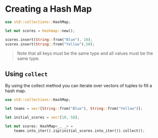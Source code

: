 # Creating a Hash Map

```rust
use std::collections::HashMap;

let mut scores = Hashmap::new();

scores.insert(String::from("Blue"), 10);
scores.insert(String::from("Yellow"),50);
```
> Note that all keys must be the same type and all values must be the same type.

## Using `collect`
By using the collect method you can iterate over vectors of tuples to fill a hash map.

```rust
use std::collections::HashMap;

let teams = vec![String::from("Blue"), String::from("Yellow")];

let initial_scores = vec![10, 50];

let mut scores: HashMap<_, _> = 
	teams.into_iter().zip(initial_scores.into_iter()).collect();
```